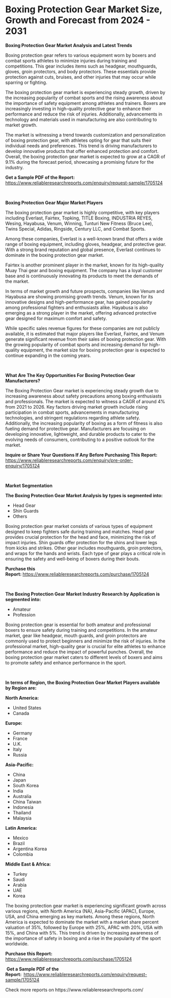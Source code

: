 <p><h1>Boxing Protection Gear Market Size, Growth and Forecast from 2024 - 2031</h1></p><p><strong>Boxing Protection Gear Market Analysis and Latest Trends</strong></p>
<p><p>Boxing protection gear refers to various equipment worn by boxers and combat sports athletes to minimize injuries during training and competitions. This gear includes items such as headgear, mouthguards, gloves, groin protectors, and body protectors. These essentials provide protection against cuts, bruises, and other injuries that may occur while sparring or fighting.</p><p>The boxing protection gear market is experiencing steady growth, driven by the increasing popularity of combat sports and the rising awareness about the importance of safety equipment among athletes and trainers. Boxers are increasingly investing in high-quality protective gear to enhance their performance and reduce the risk of injuries. Additionally, advancements in technology and materials used in manufacturing are also contributing to market growth.</p><p>The market is witnessing a trend towards customization and personalization of boxing protection gear, with athletes opting for gear that suits their individual needs and preferences. This trend is driving manufacturers to develop innovative products that offer enhanced protection and comfort. Overall, the boxing protection gear market is expected to grow at a CAGR of 9.1% during the forecast period, showcasing a promising future for the industry.</p></p>
<p><strong>Get a Sample PDF of the Report:&nbsp;</strong> <a href="https://www.reliableresearchreports.com/enquiry/request-sample/1705124">https://www.reliableresearchreports.com/enquiry/request-sample/1705124</a></p>
<p>&nbsp;</p>
<p><strong>Boxing Protection Gear Major Market Players</strong></p>
<p><p>The boxing protection gear market is highly competitive, with key players including Everlast, Fairtex, Topking, TITLE Boxing, INDUSTRIA REYES, Wesing, Hayabusa, Venum, Winning, Tunturi New Fitness (Bruce Lee), Twins Special, Adidas, Ringside, Century LLC, and Combat Sports. </p><p>Among these companies, Everlast is a well-known brand that offers a wide range of boxing equipment, including gloves, headgear, and protective gear. With a strong brand reputation and global presence, Everlast continues to dominate in the boxing protection gear market.</p><p>Fairtex is another prominent player in the market, known for its high-quality Muay Thai gear and boxing equipment. The company has a loyal customer base and is continuously innovating its products to meet the demands of the market.</p><p>In terms of market growth and future prospects, companies like Venum and Hayabusa are showing promising growth trends. Venum, known for its innovative designs and high-performance gear, has gained popularity among professional fighters and enthusiasts alike. Hayabusa is also emerging as a strong player in the market, offering advanced protective gear designed for maximum comfort and safety.</p><p>While specific sales revenue figures for these companies are not publicly available, it is estimated that major players like Everlast, Fairtex, and Venum generate significant revenue from their sales of boxing protection gear. With the growing popularity of combat sports and increasing demand for high-quality equipment, the market size for boxing protection gear is expected to continue expanding in the coming years.</p></p>
<p>&nbsp;</p>
<p><strong>What Are The Key Opportunities For Boxing Protection Gear Manufacturers?</strong></p>
<p><p>The Boxing Protection Gear market is experiencing steady growth due to increasing awareness about safety precautions among boxing enthusiasts and professionals. The market is expected to witness a CAGR of around 4% from 2021 to 2026. Key factors driving market growth include rising participation in combat sports, advancements in manufacturing technologies, and stringent regulations regarding athlete safety. Additionally, the increasing popularity of boxing as a form of fitness is also fueling demand for protective gear. Manufacturers are focusing on developing innovative, lightweight, and durable products to cater to the evolving needs of consumers, contributing to a positive outlook for the market.</p></p>
<p><strong>Inquire or Share Your Questions If Any Before Purchasing This Report:</strong> <a href="https://www.reliableresearchreports.com/enquiry/pre-order-enquiry/1705124">https://www.reliableresearchreports.com/enquiry/pre-order-enquiry/1705124</a></p>
<p>&nbsp;</p>
<p><strong>Market Segmentation</strong></p>
<p><strong>The Boxing Protection Gear Market Analysis by types is segmented into:</strong></p>
<p><ul><li>Head Gear</li><li>Shin Guards</li><li>Others</li></ul></p>
<p><p>Boxing protection gear market consists of various types of equipment designed to keep fighters safe during training and matches. Head gear provides crucial protection for the head and face, minimizing the risk of impact injuries. Shin guards offer protection for the shins and lower legs from kicks and strikes. Other gear includes mouthguards, groin protectors, and wraps for the hands and wrists. Each type of gear plays a critical role in ensuring the safety and well-being of boxers during their bouts.</p></p>
<p><strong>Purchase this Report:&nbsp;</strong><a href="https://www.reliableresearchreports.com/purchase/1705124">https://www.reliableresearchreports.com/purchase/1705124</a></p>
<p>&nbsp;</p>
<p><strong>The Boxing Protection Gear Market Industry Research by Application is segmented into:</strong></p>
<p><ul><li>Amateur</li><li>Profession</li></ul></p>
<p><p>Boxing protection gear is essential for both amateur and professional boxers to ensure safety during training and competitions. In the amateur market, gear like headgear, mouth guards, and groin protectors are commonly used to protect beginners and minimize the risk of injuries. In the professional market, high-quality gear is crucial for elite athletes to enhance performance and reduce the impact of powerful punches. Overall, the boxing protection gear market caters to different levels of boxers and aims to promote safety and enhance performance in the sport.</p></p>
<p>&nbsp;</p>
<p><strong>In terms of Region, the Boxing Protection Gear Market Players available by Region are:</strong></p>
<p>
    <p> <strong> North America: </strong>
        <ul>
            <li>United States</li>
            <li>Canada</li>
        </ul>
        </p> 
    <p> <strong> Europe: </strong>
        <ul>
            <li>Germany</li>
            <li>France</li>
            <li>U.K.</li>
            <li>Italy</li>
            <li>Russia</li>
        </ul>
        </p> 
    <p> <strong> Asia-Pacific: </strong>
        <ul>
            <li>China</li>
            <li>Japan</li>
            <li>South Korea</li>
            <li>India</li>
            <li>Australia</li>
            <li>China Taiwan</li>
            <li>Indonesia</li>
            <li>Thailand</li>
            <li>Malaysia</li>
        </ul>
        </p> 
    <p> <strong> Latin America: </strong>
        <ul>
            <li>Mexico</li>
            <li>Brazil</li>
            <li>Argentina Korea</li>
            <li>Colombia</li>
        </ul>
        </p> 
    <p> <strong> Middle East & Africa: </strong>
        <ul>
            <li>Turkey</li>
            <li>Saudi</li>
            <li>Arabia</li>
            <li>UAE</li>
            <li>Korea</li>
        </ul>
    </p>
    </p>
<p><p>The boxing protection gear market is experiencing significant growth across various regions, with North America (NA), Asia-Pacific (APAC), Europe, USA, and China emerging as key markets. Among these regions, North America is expected to dominate the market with a market share percent valuation of 35%, followed by Europe with 25%, APAC with 20%, USA with 15%, and China with 5%. This trend is driven by increasing awareness of the importance of safety in boxing and a rise in the popularity of the sport worldwide.</p></p>
<p><strong>Purchase this Report: </strong><a href="https://www.reliableresearchreports.com/purchase/1705124">https://www.reliableresearchreports.com/purchase/1705124</a></p>
<p>&nbsp;<strong>Get a Sample PDF of the Report:&nbsp;&nbsp;</strong><a href="https://www.reliableresearchreports.com/enquiry/request-sample/1705124">https://www.reliableresearchreports.com/enquiry/request-sample/1705124</a></p>
<p><strong></strong></p>
<p>Check more reports on https://www.reliableresearchreports.com/</p>